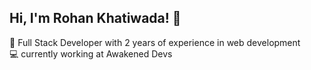 ## Hi, I'm Rohan Khatiwada! 👋

🚀 Full Stack Developer with 2 years of experience in web development<br/>
💻 currently working at Awakened Devs<br/>
